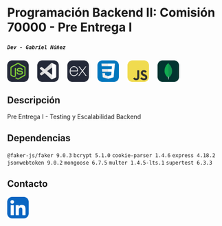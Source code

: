 # Programación Backend II: Comisión 70000 - Pre Entrega I

##### `Dev - Gabriel Núñez`

<div style="display: flex;">
<img src="https://raw.githubusercontent.com/tandpfun/skill-icons/65dea6c4eaca7da319e552c09f4cf5a9a8dab2c8/icons/NodeJS-Dark.svg" width="50" style="margin-right: 20px"/>
<img src="https://raw.githubusercontent.com/tandpfun/skill-icons/65dea6c4eaca7da319e552c09f4cf5a9a8dab2c8/icons/VSCode-Dark.svg" width="50" style="margin-right: 20px"/>
<img src="https://raw.githubusercontent.com/tandpfun/skill-icons/65dea6c4eaca7da319e552c09f4cf5a9a8dab2c8/icons/ExpressJS-Dark.svg" width="50" style="margin-right: 20px"/>
<img src="https://raw.githubusercontent.com/tandpfun/skill-icons/65dea6c4eaca7da319e552c09f4cf5a9a8dab2c8/icons/CSS.svg" width="50" style="margin-right: 20px"/>
<img src="https://raw.githubusercontent.com/tandpfun/skill-icons/65dea6c4eaca7da319e552c09f4cf5a9a8dab2c8/icons/JavaScript.svg" width="50" style="margin-right: 20px"/>
<img src="https://raw.githubusercontent.com/tandpfun/skill-icons/65dea6c4eaca7da319e552c09f4cf5a9a8dab2c8/icons/MongoDB.svg" width="50" style="margin-right: 20px"/>
</div>

## Descripción

Pre Entrega I - Testing y Escalabilidad Backend

## Dependencias
`@faker-js/faker 9.0.3` `bcrypt 5.1.0` `cookie-parser 1.4.6` `express 4.18.2` `jsonwebtoken 9.0.2` `mongoose 6.7.5` `multer 1.4.5-lts.1` `supertest 6.3.3`

## Contacto
<a href="https://www.linkedin.com/in/gabrielnez/" target="_blank"><img src="https://raw.githubusercontent.com/tandpfun/skill-icons/65dea6c4eaca7da319e552c09f4cf5a9a8dab2c8/icons/LinkedIn.svg" width="50" style="margin-right: 20px"/></a>